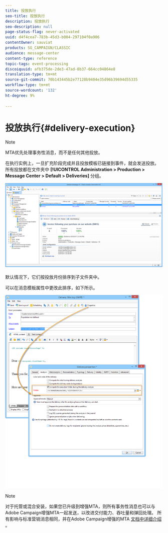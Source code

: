 ```yaml
---
title: 投放执行
seo-title: 投放执行
description: 投放执行
seo-description: null
page-status-flag: never-activated
uuid: d4f4cea7-783b-45d3-b004-297104f0a906
contentOwner: sauviat
products: SG_CAMPAIGN/CLASSIC
audience: message-center
content-type: reference
topic-tags: event-processing
discoiquuid: afb375de-2de3-47ad-8b37-664cc04864e8
translation-type: tm+mt
source-git-commit: 70b143445b2e77128b9404e35d96b39694d55335
workflow-type: tm+mt
source-wordcount: '132'
ht-degree: 9%

---
```



# 投放执行{#delivery-execution}

>[!NOTE]
>
>MTA优先处理事务性消息，而不是任何其他投放。

在执行实例上，一旦扩充阶段完成并且投放模板已链接到事件，就会发送投放。 所有投放都在文件夹中 **[!UICONTROL Administration > Production > Message Center > Default > Deliveries]** 分组。

![](assets/messagecenter_deliveries_execinstances_001.png)

默认情况下，它们按投放月份排序到子文件夹中。

可以在消息模板属性中更改此排序，如下所示。

![](assets/messagecenter_deliveries_properties_001.png)

>[!NOTE]
>
>对于托管或混合安装，如果您已升级到增强MTA，则所有事务性消息也可以与Adobe Campaign增强MTA一起发送，以改进交付能力、吞吐量和弹回处理。 所有影响与标准营销消息相同，并在Adobe Campaign增强的MTA [文档中详细介绍](https://helpx.adobe.com/cn/campaign/kb/acc-campaign-enhanced-mta.html) 。